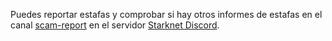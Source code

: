 Puedes reportar estafas y comprobar si hay otros informes de estafas en el canal [scam-report](https://discord.gg/qypnmzkhbc) en el servidor [Starknet Discord](https://starknet.io/discord).